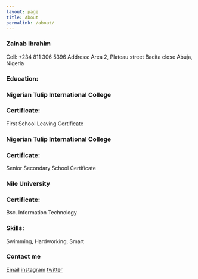```yaml
---
layout: page
title: About
permalink: /about/
---
```



### Zainab Ibrahim

Cell: +234 811 306 5396
Address: Area 2, Plateau street  Bacita close Abuja, Nigeria

### Education:

### Nigerian Tulip International College

### Certificate: 
First School Leaving Certificate

### Nigerian Tulip International College

### Certificate:
Senior Secondary School Certificate

### Nile University

### Certificate:
Bsc. Information Technology

### Skills:
Swimming, Hardworking, Smart

### Contact me

[Email](mailto:Zainab2000ibrahim@gmail.com)
[instagram](zainabb_ibrahim)
[twitter](_zainab_ibrahim)
